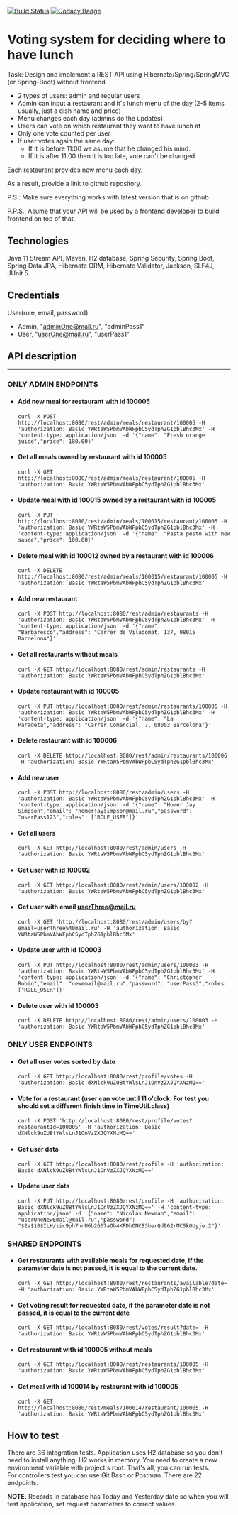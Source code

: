 [![Build Status](https://travis-ci.com/Lamekhova/votingApp.svg?branch=master)](https://travis-ci.com/Lamekhova/votingApp)
[![Codacy Badge](https://api.codacy.com/project/badge/Grade/3394631ee80e4de09f3f4ee25d672ae4)](https://www.codacy.com/app/Lamekhova/VotingApp?utm_source=github.com&amp;utm_medium=referral&amp;utm_content=Lamekhova/VotingApp&amp;utm_campaign=Badge_Grade)

Voting system for deciding where to have lunch
==================

Task: Design and implement a REST API using Hibernate/Spring/SpringMVC (or Spring-Boot) without frontend.

 * 2 types of users: admin and regular users
 * Admin can input a restaurant and it's lunch menu of the day (2-5 items usually, just a dish name and price)
 * Menu changes each day (admins do the updates)
 * Users can vote on which restaurant they want to have lunch at
 * Only one vote counted per user
 * If user votes again the same day:
    - If it is before 11:00 we asume that he changed his mind.
    - If it is after 11:00 then it is too late, vote can't be changed

Each restaurant provides new menu each day.

As a result, provide a link to github repository.

P.S.: Make sure everything works with latest version that is on github

P.P.S.: Asume that your API will be used by a frontend developer to build frontend on top of that.
 
## Technologies

Java 11 Stream API, Maven, H2 database, Spring Security, Spring Boot, Spring Data JPA, Hibernate ORM, Hibernate Validator, Jackson, SLF4J, JUnit 5.

## Credentials

  User(role, email, password):
  * Admin, "adminOne@mail.ru", "adminPass1"
  * User, "userOne@mail.ru", "userPass1"

## API description

---

###  ONLY ADMIN ENDPOINTS

- #### Add new meal for restaurant with id 100005
    `curl -X POST http://localhost:8080/rest/admin/meals/restaurant/100005 -H 'authorization: Basic YWRtaW5PbmVAbWFpbC5ydTphZG1pblBhc3Mx' -H 'content-type: application/json' -d '{"name": "Fresh orange juice","price": 180.00}'`                                                                                                                                                                     
    
- #### Get all meals owned by restaurant with id 100005
    `curl -X GET http://localhost:8080/rest/admin/meals/restaurant/100005 -H 'authorization: Basic YWRtaW5PbmVAbWFpbC5ydTphZG1pblBhc3Mx'`
    
- #### Update meal with id 100015 owned by a restaurant with id 100005
    `curl -X PUT http://localhost:8080/rest/admin/meals/100015/restaurant/100005 -H 'authorization: Basic YWRtaW5PbmVAbWFpbC5ydTphZG1pblBhc3Mx' -H 'content-type: application/json' -d '{"name": "Pasta pesto with new sauce","price": 100.00}'`
                                                                                                                                                                              	
- #### Delete meal with id 100012 owned by a restaurant with id 100006
    `curl -X DELETE http://localhost:8080/rest/admin/meals/100015/restaurant/100005 -H 'authorization: Basic YWRtaW5PbmVAbWFpbC5ydTphZG1pblBhc3Mx'`

- #### Add new restaurant
    `curl -X POST http://localhost:8080/rest/admin/restaurants -H 'authorization: Basic YWRtaW5PbmVAbWFpbC5ydTphZG1pblBhc3Mx' -H 'content-type: application/json' -d '{"name": "Barbaresco","address": "Carrer de Viladomat, 137, 08015 Barcelona"}'`

- #### Get all restaurants without meals
    `curl -X GET http://localhost:8080/rest/admin/restaurants -H 'authorization: Basic YWRtaW5PbmVAbWFpbC5ydTphZG1pblBhc3Mx'`

- #### Update restaurant with id 100005
    `curl -X PUT http://localhost:8080/rest/admin/restaurants/100005 -H 'authorization: Basic YWRtaW5PbmVAbWFpbC5ydTphZG1pblBhc3Mx' -H 'content-type: application/json' -d '{"name": "La Paradeta","address": "Carrer Comercial, 7, 08003 Barcelona"}'`

- #### Delete restaurant with id 100006
    `curl -X DELETE http://localhost:8080/rest/admin/restaurants/100006 -H 'authorization: Basic YWRtaW5PbmVAbWFpbC5ydTphZG1pblBhc3Mx'`
    
- #### Add new user
    `curl -X POST http://localhost:8080/rest/admin/users -H 'authorization: Basic YWRtaW5PbmVAbWFpbC5ydTphZG1pblBhc3Mx' -H 'content-type: application/json' -d '{"name": "Homer Jay Simpson","email": "homerjaysimpson@mail.ru","password": "userPass123","roles": ["ROLE_USER"]}'`

- #### Get all users
    `curl -X GET http://localhost:8080/rest/admin/users -H 'authorization: Basic YWRtaW5PbmVAbWFpbC5ydTphZG1pblBhc3Mx'`

- #### Get user with id 100002
    `curl -X GET http://localhost:8080/rest/admin/users/100002 -H 'authorization: Basic YWRtaW5PbmVAbWFpbC5ydTphZG1pblBhc3Mx'`

- #### Get user with email userThree@mail.ru
    `curl -X GET 'http://localhost:8080/rest/admin/users/by?email=userThree%40mail.ru' -H 'authorization: Basic YWRtaW5PbmVAbWFpbC5ydTphZG1pblBhc3Mx'`
    
- #### Update user with id 100003
    `curl -X PUT http://localhost:8080/rest/admin/users/100003 -H 'authorization: Basic YWRtaW5PbmVAbWFpbC5ydTphZG1pblBhc3Mx' -H 'content-type: application/json' -d '{"name": "Christopher Robin","email": "newemail@mail.ru","password": "userPass3","roles:["ROLE_USER"]}'`
    
- #### Delete user with id 100003
    `curl -X DELETE http://localhost:8080/rest/admin/users/100003 -H 'authorization: Basic YWRtaW5PbmVAbWFpbC5ydTphZG1pblBhc3Mx'`


### ONLY USER ENDPOINTS

- #### Get all user votes sorted by date
    `curl -X GET http://localhost:8080/rest/profile/votes -H 'authorization: Basic dXNlck9uZUBtYWlsLnJ1OnVzZXJQYXNzMQ=='`

- #### Vote for a restaurant (user can vote until 11 o'clock. For test you should set a different finish time in TimeUtil.class) 
    `curl -X POST 'http://localhost:8080/rest/profile/votes?restaurantId=100005' -H 'authorization: Basic dXNlck9uZUBtYWlsLnJ1OnVzZXJQYXNzMQ=='`

- #### Get user data
    `curl -X GET http://localhost:8080/rest/profile -H 'authorization: Basic dXNlck9uZUBtYWlsLnJ1OnVzZXJQYXNzMQ=='`

- #### Update user data 
    `curl -X PUT http://localhost:8080/rest/profile -H 'authorization: Basic dXNlck9uZUBtYWlsLnJ1OnVzZXJQYXNzMQ==' -H 'content-type: application/json' -d '{"name": "Nicolas Newman","email": "userOneNewEmail@mail.ru","password": "$2a$10$ILH/zic9ph7hnU6b2607aOb4KFDhONC83berQd962rMCSkOUyje.2"}'`


### SHARED ENDPOINTS

- #### Get restaurants with available meals for requested date, if the parameter date is not passed, it is equal to the current date.
    `curl -X GET http://localhost:8080/rest/restaurants/available?date= -H 'authorization: Basic YWRtaW5PbmVAbWFpbC5ydTphZG1pblBhc3Mx'`
    
- #### Get voting result for requested date, if the parameter date is not passed, it is equal to the current date
    `curl -X GET http://localhost:8080/rest/votes/result?date= -H 'authorization: Basic YWRtaW5PbmVAbWFpbC5ydTphZG1pblBhc3Mx'`
    
- #### Get restaurant with id 100005 without meals
    `curl -X GET http://localhost:8080/rest/restaurants/100005 -H 'authorization: Basic YWRtaW5PbmVAbWFpbC5ydTphZG1pblBhc3Mx'`

- #### Get meal with id 100014 by restaurant with id 100005
    `curl -X GET http://localhost:8080/rest/meals/100014/restaurant/100005 -H 'authorization: Basic YWRtaW5PbmVAbWFpbC5ydTphZG1pblBhc3Mx'`

## How to test  
          
There are 36 integration tests. Application uses H2 database so you don't need to install anything, H2 works in memory. 
You need to create a new environment variable with project's root. That's all, you can run tests.  
For controllers test you can use Git Bash or Postman. There are 22 endpoints.

 **NOTE.** Records in database has Today and Yesterday date so when you will test application, set request parameters to correct values.
